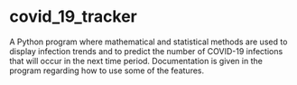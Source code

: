 # covid_19_tracker
A Python program where mathematical and statistical methods are used to display infection trends and to predict the number of COVID-19 infections that will occur in the next time period. Documentation is given in the program regarding how to use some of the features.
